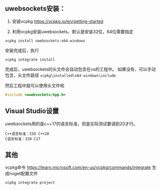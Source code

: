 ## uwebsockets安装：

1. 安装vcpkg
   https://vcpkg.io/en/getting-started

2. 利用vcpkg安装uwebsockets，默认是安装32位，64位需要指定

```shell
vcpkg install uwebsockets:x64-windows
```

安装完成后，执行

```shell
vcpkg integrate install
```

完成后，uwebsockets的头文件会自动包含在vs的工程中。
如果没有，可以手动包含，头文件路径
`vcpkg\installed\x64-windows\include`

然后工程中就可以使用头文件啦

```c++
#include <uwebsockets/App.h>
```

## Visual Studio设置

uwebsockets用的是c++17的语言标准，但是实际测试要调到20才行。

```
C++语言标准：ISO C++20
C语言标准：ISO C17
```



## 其他

vcpkg命令
https://learn.microsoft.com/en-us/vcpkg/commands/integrate
生成nuget配置文件

```vcpkg integrate project```